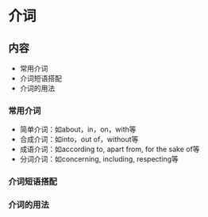 # 介词

## 内容

- 常用介词
- 介词短语搭配
- 介词的用法

### 常用介词

- 简单介词：如about，in，on，with等
- 合成介词：如into，out of，without等
- 成语介词：如according to, apart from, for the sake of等
- 分词介词：如concerning, including, respecting等

### 介词短语搭配

### 介词的用法